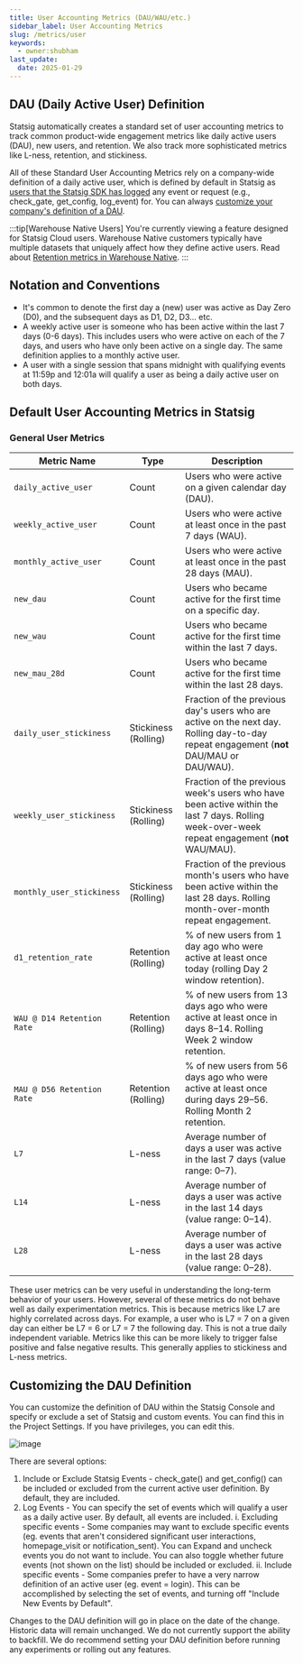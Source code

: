 ```yaml
---
title: User Accounting Metrics (DAU/WAU/etc.)
sidebar_label: User Accounting Metrics
slug: /metrics/user
keywords:
  - owner:shubham
last_update:
  date: 2025-01-29
---
```


## DAU (Daily Active User) Definition

Statsig automatically creates a standard set of user accounting metrics to track common product-wide engagement metrics like daily active users (DAU), new users, and retention.  We also track more sophisticated metrics like L-ness, retention, and stickiness. 

All of these Standard User Accounting Metrics rely on a company-wide definition of a daily active user, which is defined by default in Statsig as [users that the Statsig SDK has logged](/concepts/user) any event or request (e.g., check_gate, get_config, log_event) for. You can always [customize your company's definition of a DAU](#customizing-the-dau-definition).


:::tip[Warehouse Native Users]
You're currently viewing a feature designed for Statsig Cloud users. Warehouse Native customers typically have multiple datasets that uniquely affect how they define active users. Read about [Retention metrics in Warehouse Native](/statsig-warehouse-native/metrics/retention).
:::

## Notation and Conventions
- It's common to denote the first day a (new) user was active as Day Zero (D0), and the subsequent days as D1, D2, D3... etc.
- A weekly active user is someone who has been active within the last 7 days (0-6 days).  This includes users who were active on each of the 7 days, and users who have only been active on a single day.  The same definition applies to a monthly active user.
- A user with a single session that spans midnight with qualifying events at 11:59p and 12:01a will qualify a user as being a daily active user on both days.

## Default User Accounting Metrics in Statsig

### General User Metrics

| **Metric Name**              | **Type**           | **Description** |
|-----------------------------|--------------------|-------------------------------|
| `daily_active_user`         | Count              | Users who were active on a given calendar day (DAU). |
| `weekly_active_user`        | Count              | Users who were active at least once in the past 7 days (WAU). |
| `monthly_active_user`       | Count              | Users who were active at least once in the past 28 days (MAU). |
| `new_dau`                   | Count              | Users who became active for the first time on a specific day. |
| `new_wau`                   | Count              | Users who became active for the first time within the last 7 days. |
| `new_mau_28d`               | Count              | Users who became active for the first time within the last 28 days. |
| `daily_user_stickiness`     | Stickiness (Rolling) | Fraction of the previous day's users who are active on the next day. Rolling day-to-day repeat engagement (**not** DAU/MAU or DAU/WAU). |
| `weekly_user_stickiness`    | Stickiness (Rolling) | Fraction of the previous week's users who have been active within the last 7 days. Rolling week-over-week repeat engagement (**not** WAU/MAU). |
| `monthly_user_stickiness`   | Stickiness (Rolling) | Fraction of the previous month's users who have been active within the last 28 days. Rolling month-over-month repeat engagement. |
| `d1_retention_rate`         | Retention (Rolling)| % of new users from 1 day ago who were active at least once today (rolling Day 2 window retention). |
| `WAU @ D14 Retention Rate`  | Retention (Rolling)| % of new users from 13 days ago who were active at least once in days 8–14. Rolling Week 2 window retention. |
| `MAU @ D56 Retention Rate`  | Retention (Rolling) | % of new users from 56 days ago who were active at least once during days 29–56. Rolling Month 2 retention. |
| `L7`                        | L-ness         | Average number of days a user was active in the last 7 days (value range: 0–7). |
| `L14`                       | L-ness         | Average number of days a user was active in the last 14 days (value range: 0–14). |
| `L28`                       | L-ness         | Average number of days a user was active in the last 28 days (value range: 0–28). |


These user metrics can be very useful in understanding the long-term behavior of your users.  However, several of these metrics do not behave well as daily experimentation metrics.  This is because metrics like L7 are highly correlated across days.  For example, a user who is L7 = 7 on a given day can either be L7 = 6 or L7 = 7 the following day.  This is not a true daily independent variable.  Metrics like this can be more likely to trigger false positive and false negative results.  This generally applies to stickiness and L-ness metrics.

## Customizing the DAU Definition

You can customize the definition of DAU within the Statsig Console and specify or exclude a set of Statsig and custom events.  You can find this in the Project Settings. If you have privileges, you can edit this.

![image](https://github.com/user-attachments/assets/8239e1f5-133c-4ae2-914a-df5864159ccf)


There are several options:
1. Include or Exclude Statsig Events - check_gate() and get_config() can be included or excluded from the current active user definition.  By default, they are included.
2. Log Events - You can specify the set of events which will qualify a user as a daily active user.  By default, all events are included.
  i. Excluding specific events - Some companies may want to exclude specific events (eg. events that aren't considered significant user interactions, homepage_visit or notification_sent).  You can Expand and uncheck events you do not want to include.  You can also toggle whether future events (not shown on the list) should be included or excluded.
  ii. Include specific events - Some companies prefer to have a very narrow definition of an active user (eg. event = login).  This can be accomplished by selecting the set of events, and turning off "Include New Events by Default".

Changes to the DAU definition will go in place on the date of the change.  Historic data will remain unchanged.  We do not currently support the ability to backfill.  We do recommend setting your DAU definition before running any experiments or rolling out any features.
